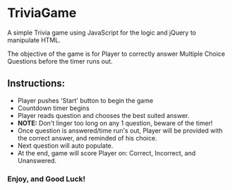 # TriviaGame

A simple Trivia game using JavaScript for the logic and jQuery to manipulate HTML.

The objective of the game is for Player to correctly answer Multiple Choice Questions before the timer runs out.

## Instructions:

* Player pushes 'Start' button to begin the game
* Countdown timer begins 
* Player reads question and chooses the best suited answer.
* **NOTE:** Don't linger too long on any 1 question, beware of the timer!
* Once question is answered/time run's out, Player will be provided with the correct answer, and reminded of his choice.
* Next question will auto populate.
* At the end, game will score Player on: Correct, Incorrect, and Unanswered.

### Enjoy, and Good Luck!
